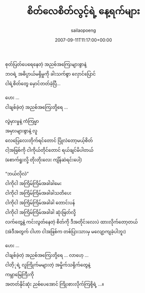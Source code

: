 ﻿---
_last_editor_used_jetpack: block-editor
_publicize_job_id: "59411184798"
_wp_old_date: "2021-06-10"
author: sailaopoeng
categories:
  - poems
date: "2007-09-11T11:17:00+00:00"
parent_post_id: null
post_id: "314"
timeline_notification: "1623282965"
title: စိတ်လေစိတ်လွင့်ရဲ့ နေ့ရက်များ
url: /2007/09/11/စိတ်လေစိတ်လွင့်ရဲ့-နေ့ရ/

---
စုတ်ပြတ်ပေရေနေတဲ့ အညစ်အကြေးများစွာနဲ့  
ဘဝရဲ့ အဓိပ္ပာယ်မရှိမှုကို ခါးသက်စွာ လှောင်ပြောင်  
ငါရဲ့စိတ်တွေ မှောင်တတ်ခဲ့ပြီ…

ဟေး …  
ငါချစ်ခဲ့တဲ့ အညစ်အကြေးတို့ရေ …

လွဲမှားမှုနဲ့ ကံကြမ္မာ  
အမှားများစွာနဲ့ လူ  
လေပြေလေးတိုက်ရင်တောင် ပြိုလဲတော့မယ့်စိတ်  
ငါ့အဖြစ်ကို ငါကိုယ်တိုင်တောင် ရယ်ချင်မိပါတယ်  
(စောက်ရူးလို့ တိုးတိုးလေး ကျိန်ဆဲရင်းပေါ့)

“ဘယ်လိုလဲ”  
ငါကိုငါ အကြိမ်ကြိမ်အခါခါမေး  
ငါကိုငါ အကြိမ်ကြိမ်အခါခါသတိပေး  
ငါကိုငါ အကြိမ်ကြိမ်အခါခါ တောင်းပန်  
ငါကိုငါ အကြိမ်ကြိမ်အခါခါ ဆုံးဖြတ်လို့  
လက်တွေ့နဲ့ ကင်းလွတ်နေတဲ့ စိတ်ကို ဒီအတိုင်းလေးပဲ ထားလိုက်တော့တယ်  
(အဲဒီအတွက် ငါဟာ ငါအဖြစ်က တစ်ပြားသားမှ မလျော့ကျခဲ့ပါဘူး)

ဟေး …  
ငါချစ်ခဲ့တဲ့ အညစ်အကြေးတို့ရေ … လာဟေ့ …  
ငါတိ့ုရဲ့ လူကြိုက်မများတဲ့ အမှိုက်သရိုက်တွေနဲ့  
ကမ္ဘာမြေကြီးကို  
အတတ်နိုင်ဆုံး ညစ်ပေအောင် ကြိုးစားလိုက်ကြစို့ရဲ့ …။
